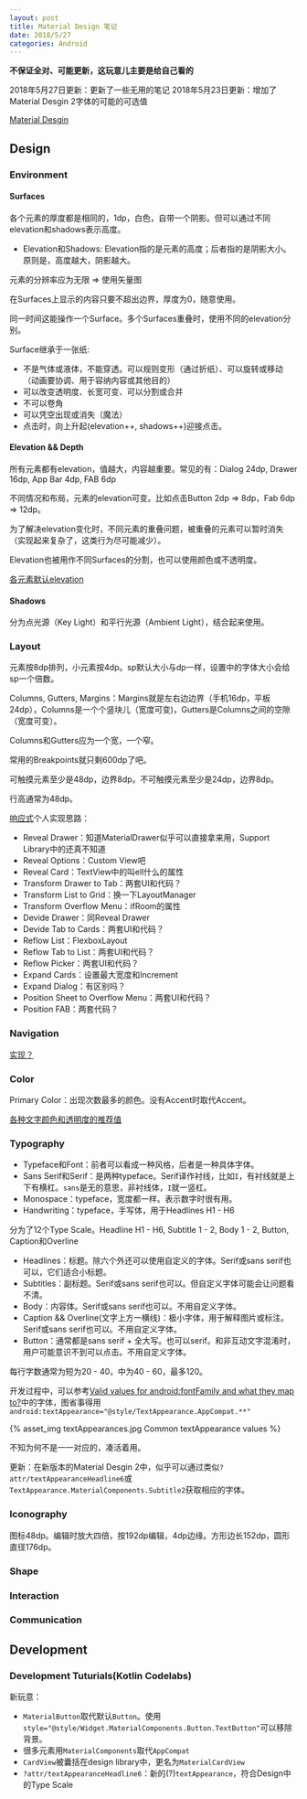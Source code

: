 ```yaml
---
layout: post
title: Material Design 笔记
date: 2018/5/27
categories: Android
---
```


**不保证全对、可能更新，这玩意儿主要是给自己看的**

2018年5月27日更新：更新了一些无用的笔记
2018年5月23日更新：增加了Material Desgin 2字体的可能的可选值

[Material Desgin](https://material.io/)

<!--more-->

## Design

### Environment

#### Surfaces

各个元素的厚度都是相同的，1dp，白色，自带一个阴影。但可以通过不同elevation和shadows表示高度。

- Elevation和Shadows: Elevation指的是元素的高度；后者指的是阴影大小。原则是，高度越大，阴影越大。

元素的分辨率应为无限 => 使用矢量图

在Surfaces上显示的内容只要不超出边界，厚度为0，随意使用。

同一时间这能操作一个Surface。多个Surfaces重叠时，使用不同的elevation分别。

Surface继承于一张纸: 

- 不是气体或液体，不能穿透。可以规则变形（通过折纸）、可以旋转或移动（动画要协调、用于容纳内容或其他目的）
- 可以改变透明度、长宽可变、可以分割或合并
- 不可以卷角
- 可以凭空出现或消失（魔法）
- 点击时，向上升起(elevation++, shadows++)迎接点击。

#### Elevation && Depth

所有元素都有elevation，值越大，内容越重要。常见的有：Dialog 24dp, Drawer 16dp, App Bar 4dp, FAB 6dp

不同情况和布局，元素的elevation可变。比如点击Button 2dp => 8dp，Fab 6dp => 12dp。

为了解决elevation变化时，不同元素的重叠问题，被重叠的元素可以暂时消失（实现起来复杂了，这类行为尽可能减少）。

Elevation也被用作不同Surfaces的分割，也可以使用颜色或不透明度。

[各元素默认elevation](https://material.io/design/environment/elevation.html#default-elevations)

#### Shadows

分为点光源（Key Light）和平行光源（Ambient Light），结合起来使用。

### Layout

元素按8dp排列，小元素按4dp。sp默认大小与dp一样，设置中的字体大小会给sp一个倍数。

Columns, Gutters, Margins：Margins就是左右边边界（手机16dp，平板24dp），Columns是一个个竖块儿（宽度可变)，Gutters是Columns之间的空隙（宽度可变）。

Columns和Gutters应为一个宽，一个窄。

常用的Breakpoints就只剩600dp了吧。

可触摸元素至少是48dp，边界8dp。不可触摸元素至少是24dp，边界8dp。

行高通常为48dp。

[响应式](https://material.io/design/layout/component-behavior.html#responsive-patterns)个人实现思路：

- Reveal Drawer：知道MaterialDrawer似乎可以直接拿来用，Support Library中的还真不知道
- Reveal Options：Custom View吧
- Reveal Card：TextView中的叫ell什么的属性
- Transform Drawer to Tab：两套UI和代码？
- Transform List to Grid：换一下LayoutManager
- Transform Overflow Menu：ifRoom的属性
- Devide Drawer：同Reveal Drawer
- Devide Tab to Cards：两套UI和代码？
- Reflow List：FlexboxLayout
- Reflow Tab to List：两套UI和代码？
- Reflow Picker：两套UI和代码？
- Expand Cards：设置最大宽度和Increment
- Expand Dialog：有区别吗？
- Position Sheet to Overflow Menu：两套UI和代码？
- Position FAB：两套代码？

### Navigation

[实现？](https://material.io/design/navigation/navigation-transitions.html)

### Color

Primary Color：出现次数最多的颜色。没有Accent时取代Accent。

[各种文字颜色和透明度的推荐值](https://material.io/design/color/text-legibility.html)

### Typography

- Typeface和Font：前者可以看成一种风格，后者是一种具体字体。
- Sans Serif和Serif：是两种typeface。Serif译作衬线，比如`I`，有衬线就是上下有横杠。`sans`是无的意思，非衬线体，`I`就一竖杠。
- Monospace：typeface，宽度都一样。表示数字时很有用。
- Handwriting：typeface，手写体，用于Headlines H1 - H6

分为了12个Type Scale。Headline H1 - H6, Subtitle 1 - 2, Body 1 - 2, Button, Caption和Overline

- Headlines：标题。除六个外还可以使用自定义的字体。Serif或sans serif也可以，它们适合小标题。
- Subtitles：副标题。Serif或sans serif也可以。但自定义字体可能会让问题看不清。
- Body：内容体。Serif或sans serif也可以。不用自定义字体。
- Caption && Overline(文字上方一横线)：极小字体，用于解释图片或标注。Serif或sans serif也可以。不用自定义字体。
- Button：通常都是sans serif + 全大写。也可以serif。和非互动文字混淆时，用户可能意识不到可以点击。不用自定义字体。

每行字数通常为短为20 - 40，中为40 - 60，最多120。

开发过程中，可以参考[Valid values for android:fontFamily and what they map to?](https://stackoverflow.com/a/19692168/5507158)中的字体，图省事得用`android:textAppearance="@style/TextAppearance.AppCompat.**"`

{% asset_img textAppearances.jpg Common textAppearance values %}

不知为何不是一一对应的，凑活着用。

更新：在新版本的Material Desgin 2中，似乎可以通过类似`?attr/textAppearanceHeadline6`或`TextAppearance.MaterialComponents.Subtitle2`获取相应的字体。

### Iconography

图标48dp。编辑时放大四倍，按192dp编辑，4dp边缘。方形边长152dp，圆形直径176dp。

### Shape

### Interaction

### Communication

## Development

### Development Tuturials(Kotlin Codelabs)

新玩意：

- `MaterialButton`取代默认`Button`。使用`style="@style/Widget.MaterialComponents.Button.TextButton"`可以移除背景。
- 很多元素用`MaterialComponents`取代`AppCompat`
- `CardView`被囊括在design library中，更名为`MaterialCardView`
- `?attr/textAppearanceHeadline6`：新的(?)`textAppearance`，符合Design中的Type Scale
